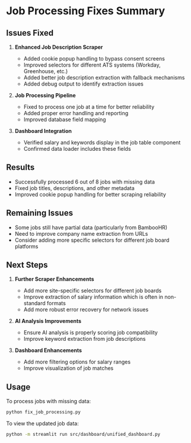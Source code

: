 # Job Processing Fixes Summary

## Issues Fixed

1. **Enhanced Job Description Scraper**
   - Added cookie popup handling to bypass consent screens
   - Improved selectors for different ATS systems (Workday, Greenhouse, etc.)
   - Added better job description extraction with fallback mechanisms
   - Added debug output to identify extraction issues

2. **Job Processing Pipeline**
   - Fixed to process one job at a time for better reliability
   - Added proper error handling and reporting
   - Improved database field mapping

3. **Dashboard Integration**
   - Verified salary and keywords display in the job table component
   - Confirmed data loader includes these fields

## Results

- Successfully processed 6 out of 8 jobs with missing data
- Fixed job titles, descriptions, and other metadata
- Improved cookie popup handling for better scraping reliability

## Remaining Issues

- Some jobs still have partial data (particularly from BambooHR)
- Need to improve company name extraction from URLs
- Consider adding more specific selectors for different job board platforms

## Next Steps

1. **Further Scraper Enhancements**
   - Add more site-specific selectors for different job boards
   - Improve extraction of salary information which is often in non-standard formats
   - Add more robust error recovery for network issues

2. **AI Analysis Improvements**
   - Ensure AI analysis is properly scoring job compatibility
   - Improve keyword extraction from job descriptions

3. **Dashboard Enhancements**
   - Add more filtering options for salary ranges
   - Improve visualization of job matches

## Usage

To process jobs with missing data:
```bash
python fix_job_processing.py
```

To view the updated job data:
```bash
python -m streamlit run src/dashboard/unified_dashboard.py
```
